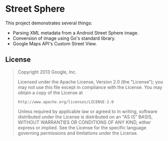 Street Sphere
=============

This project demonstrates several things:

*  Parsing XML metadata from a Android Street Sphere image.
*  Conversion of image using Go's standard library.
*  Google Maps API's Custom Street View.

License
-------

> Copyright 2013 Google, Inc.
> 
> Licensed under the Apache License, Version 2.0 (the "License");
> you may not use this file except in compliance with the License.
> You may obtain a copy of the License at
> 
>     http://www.apache.org/licenses/LICENSE-2.0
> 
> Unless required by applicable law or agreed to in writing, software
> distributed under the License is distributed on an "AS IS" BASIS,
> WITHOUT WARRANTIES OR CONDITIONS OF ANY KIND, either express or implied.
> See the License for the specific language governing permissions and
> limitations under the License.
